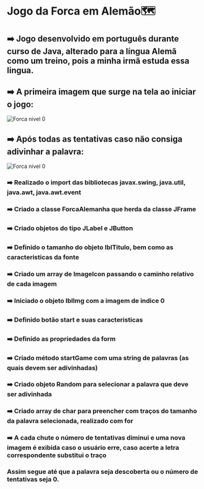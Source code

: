  # Jogo da Forca em Alemão🗺️ 

## ➡️ Jogo desenvolvido em português durante curso de Java, alterado para a língua Alemã como um treino, pois a minha irmã estuda essa lingua.

## ➡️ A primeira imagem que surge na tela ao iniciar o jogo:

![Forca nivel 0](https://github.com/andrejava2022/Jogo_Alemanha/blob/main/enforcado01.png)

## ➡️ Após todas as tentativas caso não consiga adivinhar a palavra:

![Forca nivel 0](https://github.com/andrejava2022/Jogo_Alemanha/blob/main/enforcado08.png)

### ➡️ Realizado o import das bibliotecas javax.swing, java.util, java.awt, java.awt.event

### ➡️ Criado a classe ForcaAlemanha que herda da classe JFrame

### ➡️ Criado objetos do tipo JLabel e JButton

### ➡️ Definido o tamanho do objeto lblTitulo, bem como as caracteristicas da fonte

### ➡️ Criado um array de ImageIcon passando o caminho relativo de cada imagem

### ➡️ Iniciado o objeto lblImg com a imagem de indice 0

### ➡️ Definido botão start e suas caracteristicas

### ➡️ Definido as propriedades da form

### ➡️ Criado método startGame com uma string de palavras (as quais devem ser adivinhadas)

### ➡️ Criado objeto Random para selecionar a palavra que deve ser adivinhada

### ➡️ Criado array de char para preencher com traços do tamanho da palavra selecionada, realizado com for

### ➡️ A cada chute o número de tentativas diminui e uma nova imagem é exibida caso o usuário erre, caso acerte a letra correspondente substitui o traço 

### Assim segue até que a palavra seja descoberta ou o número de tentativas seja 0.

